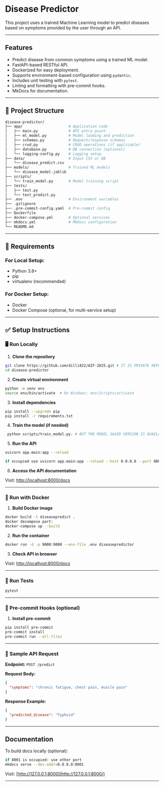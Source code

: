 # Disease Predictor

This project uses a trained Machine Learning model to predict diseases based on symptoms provided by the user through an API.

---

## Features

* Predict disease from common symptoms using a trained ML model.
* FastAPI-based RESTful API.
* Dockerized for easy deployment.
* Supports environment-based configuration using `pydantic`.
* Includes unit testing with `pytest`.
* Linting and formatting with pre-commit hooks.
* MkDocs for documentation.

---

## 📁 Project Structure

```bash
disease-predictor/
├── app/                     # Application code
│   ├── main.py              # API entry point
│   ├── ml_model.py          # Model loading and prediction
│   ├── schemas.py           # Request/response schemas
│   ├── crud.py              # CRUD operations (if applicable)
│   ├── database.py          # DB connection (optional)
│   └── logging-config.py    # Logging setup
├── data/                    # Input CSV or DB
│   └── disease_predict.csv
├── models/                  # Trained ML models
│   └── disease_model.joblib
├── scripts/
│   └── train_model.py       # Model training script
├── tests/
│   ├── test.py
│   └── test_predict.py
├── .env                     # Environment variables
├── .gitignore
├── .pre-commit-config.yaml  # Pre-commit config
├── Dockerfile
├── docker-compose.yml       # Optional services
├── mkdocs.yml               # MkDocs configuration
└── README.md
```

---

## 🔧 Requirements

### For Local Setup:

* Python 3.8+
* pip
* virtualenv (recommended)

### For Docker Setup:

* Docker
* Docker Compose (optional, for multi-service setup)

---

## ✅ Setup Instructions

### 🖥️ Run Locally

1. **Clone the repository**

```bash
git clone https://github.com/dilli822/AIF-2025.git # IT IS PRIVATE REPO
cd disease-predictor
```

2. **Create virtual environment**

```bash
python -m venv env
source env/bin/activate  # On Windows: env\Scripts\activate
```

3. **Install dependencies**

```bash
pip install --upgrade pip
pip install -r requirements.txt
```

4. **Train the model (if needed)**

```bash
 python scripts/train_model.py. # BUT THE MODEL SAVED VERSION IS AVAILABLE
```

5. **Run the API**

```bash
uvicorn app.main:app --reload

if occupied use uvicorn app.main:app --reload --host 0.0.0.0 --port 8000 || uvicorn app.main:app --reload
```

6. **Access the API documentation**

Visit: [http://localhost:8000/docs](http://localhost:8000/docs)

---

### 🐳 Run with Docker

1. **Build Docker image**

```bash
docker build -t diseasepredict .
docker decompose part:
docker-compose up --build
```

2. **Run the container**

```bash
docker run -d -p 9000:9000 --env-file .env diseasepredictor
```

3. **Check API in browser**

Visit: [http://localhost:8000/docs](http://localhost:8000/docs)

---

### 🧪 Run Tests

```bash
pytest
```

---

### 🧹 Pre-commit Hooks (optional)

1. **Install pre-commit**

```bash
pip install pre-commit
pre-commit install
pre-commit run --all-files

```

---

### 📄 Sample API Request

**Endpoint:** `POST /predict`

**Request Body:**

```json
{
  "symptoms": "chronic fatigue, chest pain, muscle pain"
}


```

**Response Example:**

```json
{
  "predicted_disease": "Typhoid"
}
```

---

## Documentation

To build docs locally (optional):

```bash
if 8001 is occupied: use other port
mkdocs serve --dev-addr=0.0.0.0:8001
```

Visit: [http://127.0.0.1:8000](http://127.0.0.1:8000/)

---
